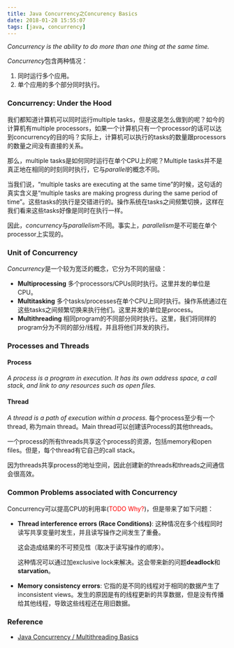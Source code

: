 ```yaml
---
title: Java Concurrency之Concurency Basics
date: 2018-01-28 15:55:07
tags: [java, concurrency]
---
```


*Concurrency is the ability to do more than one thing at the same time.*

*Concurrency*包含两种情况：

1. 同时运行多个应用。
2. 单个应用的多个部分同时执行。

<!-- more -->

### Concurrency: Under the Hood

我们都知道计算机可以同时运行multiple tasks，但是这是怎么做到的呢？如今的计算机有multiple processors，如果一个计算机只有一个processor的话可以达到concurrency的目的吗？实际上，计算机可以执行的tasks的数量跟processors的数量之间没有直接的关系。

那么，multiple tasks是如何同时运行在单个CPU上的呢？Multiple tasks并不是真正地在相同的时刻同时执行，它与*parallel*的概念不同。

当我们说，“multiple tasks are executing at the same time”的时候，这句话的真实含义是“multiple tasks are making progress during the same period of time”。这些tasks的执行是交错进行的。操作系统在tasks之间频繁切换，这样在我们看来这些tasks好像是同时在执行一样。

因此，*concurrency*与*parallelism*不同。事实上，*parallelism*是不可能在单个processor上实现的。

### Unit of Concurrency

*Concurrency*是一个较为宽泛的概念，它分为不同的层级：

* **Multiprocessing** 多个processors/CPUs同时执行。这里并发的单位是CPU。
* **Multitasking** 多个tasks/processes在单个CPU上同时执行。操作系统通过在这些tasks之间频繁切换来执行他们。这里并发的单位是process。
* **Multithreading** 相同program的不同部分同时执行。这里，我们将同样的program分为不同的部分/线程，并且将他们并发的执行。

### Processes and Threads

#### Process

*A process is a program in execution. It has its own address space, a call stack, and link to any resources such as open files.*

#### Thread

*A thread is a path of execution within a process.* 每个process至少有一个thread, 称为main thread。Main thread可以创建该Process的其他threads。

一个process的所有threads共享这个process的资源，包括memory和open files。但是，每个thread有它自己的call stack。

因为threads共享process的地址空间，因此创建新的threads和threads之间通信会很高效。

### Common Problems associated with Concurrency

Concurrency可以提高CPU的利用率(<font color="red">TODO Why?</font>)，但是带来了如下问题：

* **Thread interference errors (Race Conditions)**: 这种情况在多个线程同时读写共享变量时发生，并且读写操作之间发生了重叠。

  这会造成结果的不可预见性（取决于读写操作的顺序）。

  这种情况可以通过加exclusive lock来解决。这会带来新的问题**deadlock**和**starvation**。

* **Memory consistency errors**: 它指的是不同的线程对于相同的数据产生了inconsistent views。发生的原因是有的线程更新的共享数据，但是没有传播给其他线程，导致这些线程还在用旧数据。

### Reference

* [Java Concurrency / Multithreading Basics](https://www.callicoder.com/java-concurrency-multithreading-basics/)
